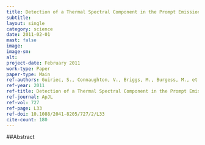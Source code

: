 ```yaml
---
title: Detection of a Thermal Spectral Component in the Prompt Emission of GRB 100724Ba
subtitle: 
layout: single
category: science
date: 2011-02-01
mast: false
image: 
image-sm: 
alt: 
project-date: February 2011
work-type: Paper
paper-type: Main
ref-authors: Guiriec, S., Connaughton, V., Briggs, M., Burgess, M., et al.
ref-year: 2011
ref-title: Detection of a Thermal Spectral Component in the Prompt Emission of GRB 100724B
ref-journal: ApJL
ref-vol: 727
ref-page: L33
ref-doi: 10.1088/2041-8205/727/2/L33
cite-count: 180
---
```



##Abstract
